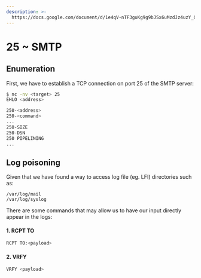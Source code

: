 ```yaml
---
description: >-
  https://docs.google.com/document/d/1e4qV-nTF3guKg9g9bJSx6uMzdJz4uzY_0W3veNiTgSY/edit?tab=t.0
---
```


# 25 \~ SMTP

## Enumeration

First, we have to establish a TCP connection on port 25 of the SMTP server:

```sh
$ nc -nv <target> 25
EHLO <address>

250-<address>
250-<command>
...
250-SIZE
250-DSN
250 PIPELINING
...
```

## Log poisoning

Given that we have found a way to access log file (eg. LFI) directories such as:

```
/var/log/mail
/var/log/syslog
```

There are some commands that may allow us to have our input directly appear in the logs:

#### 1. RCPT TO

```sh
RCPT TO:<payload>
```

#### 2. VRFY

```sh
VRFY <payload>
```
